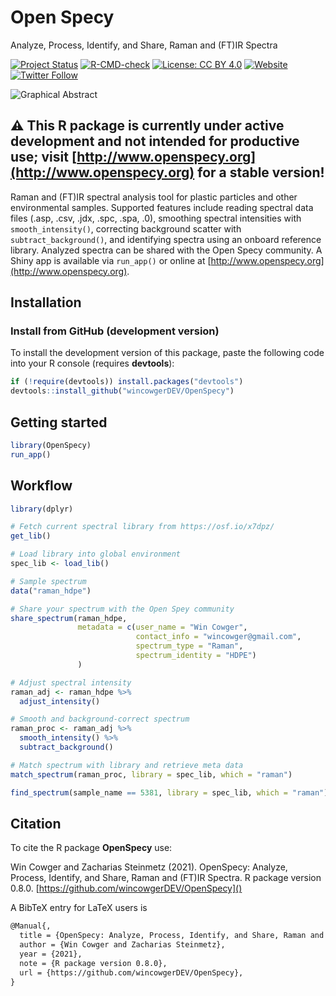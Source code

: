 # Open Specy

Analyze, Process, Identify, and Share, Raman and (FT)IR Spectra

<!-- badges: start -->
[![Project Status](https://www.repostatus.org/badges/latest/active.svg)](https://www.repostatus.org/#active)
[![R-CMD-check](https://github.com/wincowgerDEV/OpenSpecy/workflows/R-CMD-check/badge.svg)](https://github.com/wincowgerDEV/OpenSpecy/actions)
[![License: CC BY 4.0](https://img.shields.io/badge/license-CC%20BY%204.0-lightgrey.svg)](https://creativecommons.org/licenses/by/4.0/)
[![Website](https://img.shields.io/badge/web-openspecy.org-white)](http://www.openspecy.org)
[![Twitter Follow](https://img.shields.io/twitter/follow/OpenSpecy)](https://twitter.com/OpenSpecy)
<!-- badges: end -->

![Graphical Abstract](https://github.com/wincowgerDEV/OpenSpecy/blob/main/inst/shiny/www/graphical_abstract.png?raw=true)

## :warning: This R package is currently under active development and not intended for productive use; visit [http://www.openspecy.org](http://www.openspecy.org) for a stable version!

Raman and (FT)IR spectral analysis tool for plastic particles and other
environmental samples. Supported features include reading spectral data files
(.asp, .csv, .jdx, .spc, .spa, .0), smoothing spectral intensities
with `smooth_intensity()`, correcting background scatter with 
`subtract_background()`, and identifying spectra using an onboard reference
library. Analyzed spectra can be shared with the Open Specy community.
A Shiny app is available via `run_app()` or online at
[http://www.openspecy.org](http://www.openspecy.org).

## Installation

<!-- **OpenSpecy** is available from CRAN and GitHub.

### Install from CRAN (stable version)

You can install the released version of **OpenSpecy** from
[CRAN](https://CRAN.R-project.org) with:

```r
install.packages("envalysis")
```
-->

### Install from GitHub (development version)

To install the development version of this package, paste the following code
into your R console (requires **devtools**):

```r
if (!require(devtools)) install.packages("devtools")
devtools::install_github("wincowgerDEV/OpenSpecy")
```

## Getting started
```r
library(OpenSpecy)
run_app()
```

## Workflow

```r
library(dplyr)

# Fetch current spectral library from https://osf.io/x7dpz/
get_lib()

# Load library into global environment
spec_lib <- load_lib()

# Sample spectrum
data("raman_hdpe")

# Share your spectrum with the Open Spey community
share_spectrum(raman_hdpe,
               metadata = c(user_name = "Win Cowger",
                            contact_info = "wincowger@gmail.com",
                            spectrum_type = "Raman",
                            spectrum_identity = "HDPE")
               )

# Adjust spectral intensity
raman_adj <- raman_hdpe %>%
  adjust_intensity()

# Smooth and background-correct spectrum
raman_proc <- raman_adj %>% 
  smooth_intensity() %>% 
  subtract_background()

# Match spectrum with library and retrieve meta data
match_spectrum(raman_proc, library = spec_lib, which = "raman")

find_spectrum(sample_name == 5381, library = spec_lib, which = "raman")
```

## Citation

To cite the R package **OpenSpecy** use:

Win Cowger and Zacharias Steinmetz (2021). OpenSpecy: Analyze, Process,
Identify, and Share, Raman and (FT)IR Spectra. R package version 0.8.0.
[https://github.com/wincowgerDEV/OpenSpecy]()

A BibTeX entry for LaTeX users is

```latex
@Manual{,
  title = {OpenSpecy: Analyze, Process, Identify, and Share, Raman and (FT)IR Spectra},
  author = {Win Cowger and Zacharias Steinmetz},
  year = {2021},
  note = {R package version 0.8.0},
  url = {https://github.com/wincowgerDEV/OpenSpecy},
}
```
